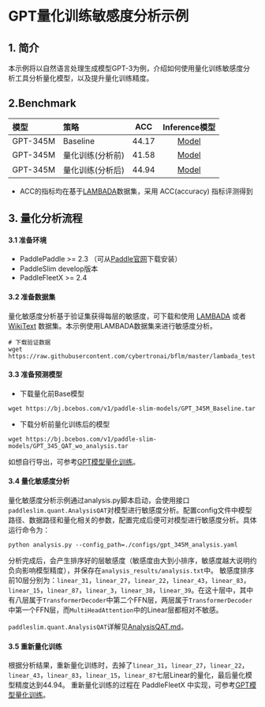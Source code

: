 # GPT量化训练敏感度分析示例


## 1. 简介
本示例将以自然语言处理生成模型GPT-3为例，介绍如何使用量化训练敏感度分析工具分析量化模型，以及提升量化训练精度。

## 2.Benchmark
| 模型  |  策略  | ACC | Inference模型 |
| :-------- |:-------- | :--------: | :--------: |
| GPT-345M | Baseline | 44.17 | [Model](https://bj.bcebos.com/v1/paddle-slim-models/GPT_345M_Baseline.tar) |
| GPT-345M | 量化训练(分析前) | 41.58 | [Model](https://bj.bcebos.com/v1/paddle-slim-models/GPT_345_QAT_wo_analysis.tar) |
| GPT-345M | 量化训练(分析后)  | 44.94 | [Model](https://bj.bcebos.com/v1/paddle-slim-models/GPT_345M_QAT_w_analysis_infer.tar) |


- ACC的指标均在基于[LAMBADA](https://raw.githubusercontent.com/cybertronai/bflm/master/lambada_test.jsonl)数据集，采用 ACC(accuracy) 指标评测得到

## 3. 量化分析流程
#### 3.1 准备环境
- PaddlePaddle >= 2.3 （可从[Paddle官网](https://www.paddlepaddle.org.cn/install/quick?docurl=/documentation/docs/zh/install/pip/linux-pip.html)下载安装）
- PaddleSlim develop版本
- PaddleFleetX >= 2.4

#### 3.2 准备数据集

量化敏感度分析基于验证集获得每层的敏感度，可下载和使用 [LAMBADA](https://raw.githubusercontent.com/cybertronai/bflm/master/lambada_test.jsonl) 或者 [WikiText](https://s3.amazonaws.com/research.metamind.io/wikitext/wikitext-103-v1.zip) 数据集。本示例使用LAMBADA数据集来进行敏感度分析。

```shell
# 下载验证数据
wget https://raw.githubusercontent.com/cybertronai/bflm/master/lambada_test.jsonl
```

#### 3.3 准备预测模型
- 下载量化前Base模型
```shell
wget https://bj.bcebos.com/v1/paddle-slim-models/GPT_345M_Baseline.tar
```
- 下载分析前量化训练后的模型
```shell
wget https://bj.bcebos.com/v1/paddle-slim-models/GPT_345_QAT_wo_analysis.tar
```

如想自行导出，可参考[GPT模型量化训练](https://github.com/PaddlePaddle/PaddleFleetX/blob/release/2.4/projects/gpt/docs/quantization_aware_training.md)。

#### 3.4 量化敏感度分析
量化敏感度分析示例通过analysis.py脚本启动，会使用接口```paddleslim.quant.AnalysisQAT```对模型进行敏感度分析。配置config文件中模型路径、数据路径和量化相关的参数，配置完成后便可对模型进行敏感度分析。具体运行命令为：

```shell
python analysis.py --config_path=./configs/gpt_345M_analysis.yaml
```

分析完成后，会产生排序好的层敏感度（敏感度由大到小排序，敏感度越大说明约负向影响模型精度），并保存在```analysis_results/analysis.txt```中。
敏感度排序前10层分别为：```linear_31```，```linear_27```，```linear_22```，```linear_43```，```linear_83```，```linear_15```，```linear_87```，```linear_3```，```linear_38```，```linear_39```。在这十层中，其中有八层属于```TransformerDecoder```中第二个FFN层，两层属于```TransformerDecoder```中第一个FFN层，而```MultiHeadAttention```中的Linear层都相对不敏感。

```paddleslim.quant.AnalysisQAT```详解见[AnalysisQAT.md](../../../docs/zh_cn/tutorials/quant/AnalysisQAT.md)。

#### 3.5 重新量化训练

根据分析结果，重新量化训练时，去掉了```linear_31```，```linear_27```，```linear_22```，```linear_43```，```linear_83```，```linear_15```，```linear_87```七层Linear的量化，最后量化模型精度达到44.94。
重新量化训练的过程在 PaddleFleetX 中实现，可参考[GPT模型量化训练](https://github.com/PaddlePaddle/PaddleFleetX/blob/release/2.4/projects/gpt/docs/quantization_aware_training.md)。
